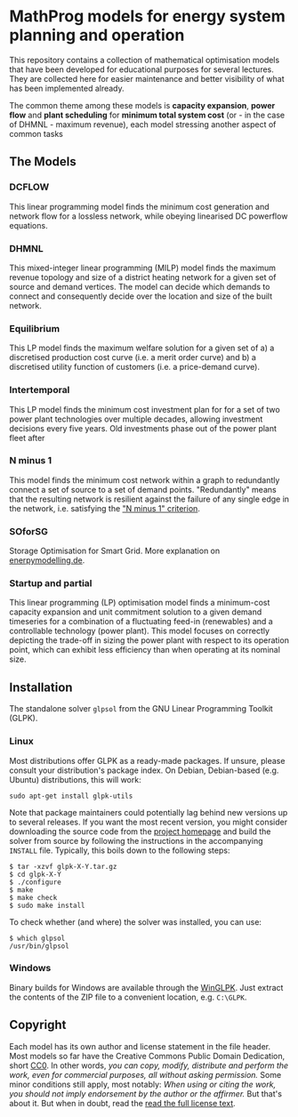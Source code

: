 # MathProg models for energy system planning and operation

This repository contains a collection of mathematical optimisation models that have been developed for educational purposes for several lectures. They are collected here for easier maintenance and better visibility of what has been implemented already.

The common theme among these models is **capacity expansion**, **power flow** and **plant scheduling** for **minimum total system cost** (or - in the case of DHMNL - maximum revenue), each model stressing another aspect of common tasks  

## The Models

### DCFLOW

This linear programming model finds the minimum cost generation and network flow for a lossless network, while obeying linearised DC powerflow equations.

### DHMNL

This mixed-integer linear programming (MILP) model finds the maximum revenue topology and size of a district heating network for a given set of source and demand vertices. The model can decide which demands to connect and  consequently decide over the location and size of the built network.

### Equilibrium

This LP model finds the maximum welfare solution for a given set of  a) a discretised production cost curve (i.e. a merit order curve) and b) a discretised utility function of customers (i.e. a price-demand curve).

### Intertemporal

This LP model finds the minimum cost investment plan for for a set of two power plant technologies over multiple decades, allowing investment decisions every five years. Old investments phase out of the power plant fleet after 

### N minus 1

This model finds the minimum cost network within a graph to redundantly connect a set of source to a set of demand points. "Redundantly" means that the resulting network is resilient against the failure of any single edge in the network, i.e. satisfying the ["N minus 1" criterion](https://emr.entsoe.eu/glossary/bin/view/ENTSO-E+Common+Glossary/N-1+Criterion).

### SOforSG

Storage Optimisation for Smart Grid. More explanation on [enerpymodelling.de](http://www.enerpymodelling.de/soforsg/).

### Startup and partial

This linear programming (LP) optimisation model finds a minimum-cost capacity expansion and unit commitment solution to a given demand  timeseries for a combination of a fluctuating feed-in (renewables) and a controllable technology (power plant). This model focuses on correctly depicting the trade-off in sizing the power plant with respect to its operation point, which can exhibit less efficiency than when operating at its nominal size.

## Installation

The standalone solver `glpsol` from the GNU Linear Programming Toolkit (GLPK).

### Linux

Most distributions offer GLPK as a ready-made packages. If unsure, please consult your distribution's package index. 
On Debian, Debian-based (e.g. Ubuntu) distributions, this will work:

    sudo apt-get install glpk-utils
    
Note that package maintainers could potentially lag behind new versions up to several releases. If you want the most recent version, you might consider downloading the source code from the [project homepage](https://www.gnu.org/software/glpk/) and build the solver from source by following the instructions in the accompanying `INSTALL` file. Typically, this boils down to the following steps:

    $ tar -xzvf glpk-X-Y.tar.gz
    $ cd glpk-X-Y
    $ ./configure
    $ make
    $ make check
    $ sudo make install

To check whether (and where) the solver was installed, you can use:

    $ which glpsol
    /usr/bin/glpsol

### Windows

Binary builds for Windows are available through the [WinGLPK](https://sourceforge.net/projects/winglpk/). Just extract the contents of the ZIP file to a convenient location, e.g. `C:\GLPK`.


## Copyright

Each model has its own author and license statement in the file header. Most models so far have the Creative Commons Public Domain Dedication, short [CC0](https://creativecommons.org/publicdomain/zero/1.0). In other words, *you can copy, modify, distribute and perform the work, even for commercial purposes, all without asking permission.* Some minor conditions still apply, most notably: *When using or citing the work, you should not imply endorsement by the author or the affirmer.* But that's about it. But when in doubt, read the [read the full license text](https://creativecommons.org/publicdomain/zero/1.0/legalcode).


